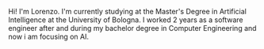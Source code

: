 Hi! I'm Lorenzo.
I'm currently studying at the Master's Degree in Artificial Intelligence at the University of Bologna.
I worked 2 years as a software engineer after and during my bachelor degree in Computer Engineering and now i am focusing on AI.

